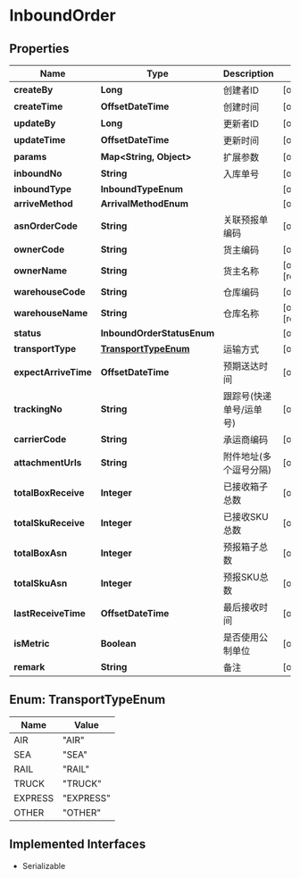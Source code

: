 

# InboundOrder


## Properties

| Name | Type | Description | Notes |
|------------ | ------------- | ------------- | -------------|
|**createBy** | **Long** | 创建者ID |  [optional] |
|**createTime** | **OffsetDateTime** | 创建时间 |  [optional] |
|**updateBy** | **Long** | 更新者ID |  [optional] |
|**updateTime** | **OffsetDateTime** | 更新时间 |  [optional] |
|**params** | **Map&lt;String, Object&gt;** | 扩展参数 |  [optional] |
|**inboundNo** | **String** | 入库单号 |  [optional] |
|**inboundType** | **InboundTypeEnum** |  |  [optional] |
|**arriveMethod** | **ArrivalMethodEnum** |  |  [optional] |
|**asnOrderCode** | **String** | 关联预报单编码 |  [optional] |
|**ownerCode** | **String** | 货主编码 |  [optional] |
|**ownerName** | **String** | 货主名称 |  [optional] [readonly] |
|**warehouseCode** | **String** | 仓库编码 |  [optional] |
|**warehouseName** | **String** | 仓库名称 |  [optional] [readonly] |
|**status** | **InboundOrderStatusEnum** |  |  [optional] |
|**transportType** | [**TransportTypeEnum**](#TransportTypeEnum) | 运输方式 |  [optional] |
|**expectArriveTime** | **OffsetDateTime** | 预期送达时间 |  [optional] |
|**trackingNo** | **String** | 跟踪号(快递单号/运单号) |  [optional] |
|**carrierCode** | **String** | 承运商编码 |  [optional] |
|**attachmentUrls** | **String** | 附件地址(多个逗号分隔) |  [optional] |
|**totalBoxReceive** | **Integer** | 已接收箱子总数 |  [optional] |
|**totalSkuReceive** | **Integer** | 已接收SKU总数 |  [optional] |
|**totalBoxAsn** | **Integer** | 预报箱子总数 |  [optional] |
|**totalSkuAsn** | **Integer** | 预报SKU总数 |  [optional] |
|**lastReceiveTime** | **OffsetDateTime** | 最后接收时间 |  [optional] |
|**isMetric** | **Boolean** | 是否使用公制单位 |  [optional] |
|**remark** | **String** | 备注 |  [optional] |



## Enum: TransportTypeEnum

| Name | Value |
|---- | -----|
| AIR | &quot;AIR&quot; |
| SEA | &quot;SEA&quot; |
| RAIL | &quot;RAIL&quot; |
| TRUCK | &quot;TRUCK&quot; |
| EXPRESS | &quot;EXPRESS&quot; |
| OTHER | &quot;OTHER&quot; |


## Implemented Interfaces

* Serializable


